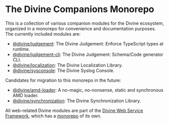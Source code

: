 # The Divine Companions Monorepo

This is a collection of various companion modules for the Divine ecosystem, organized in a monorepo for convenience and
documentation purposes. The currently included modules are:

* [@divine/judgement]:          The Divine Judgement: Enforce TypeScript types at runtime.
* [@divine/judgement-cli]:      The Divine Judgement: Schema/Code generator CLI.
* [@divine/localization]:       The Divine Localization Library.
* [@divine/sysconsole]:         The Divine Syslog Console.

Candidates for migration to this monorepo in the future:

* [@divine/amd-loader]:         A no-magic, no-nonsense, static and synchronous AMD loader.
* [@divine/synchronization]:    The Divine Synchronization Library.

All web-related Divine modules are part of the [Divine Web Service Framework], which has a [monorepo][@divine/wsf] of
its own.

[@divine/localization]:         localization
[@divine/judgement]:            judgement
[@divine/judgement-cli]:        judgement-cli
[@divine/sysconsole]:           sysconsole
[@divine/amd-loader]:           https://github.com/Divine-Software/divine-amd-loader
[@divine/synchronization]:      https://github.com/Divine-Software/divine-synchronization
[@divine/wsf]:                  https://github.com/Divine-Software/WSF
[Divine Web Service Framework]: https://divine-software.github.io/WSF/
